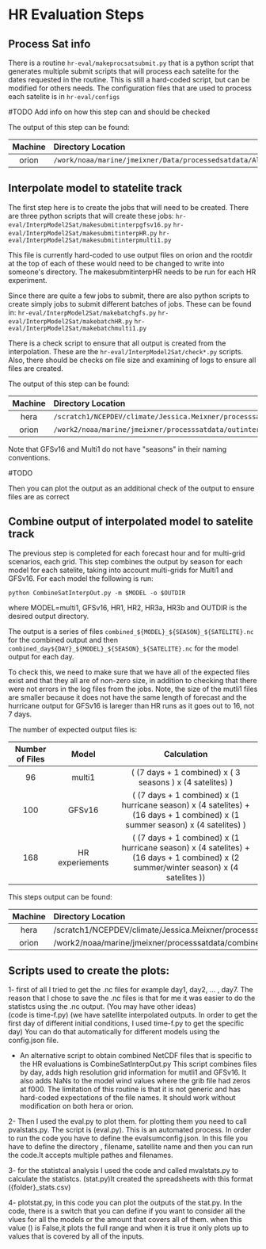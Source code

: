 # HR Evaluation Steps 

## Process Sat info 

There is a routine `hr-eval/makeprocsatsubmit.py` that is a python script that generates multiple submit scripts that will process each satelite for the dates requested in the routine. This is still a hard-coded script, but can be modified for others needs.   The configuration files that are used to process each satelite is in `hr-eval/configs`

#TODO
Add info on how this step can and should be checked

The output of this step can be found: 

| Machine | Directory Location |
|:------------------:|:-----------------|
| orion | `/work/noaa/marine/jmeixner/Data/processedsatdata/Altimeter_${SATELITE}_HR${SEASON}.nc` | 


## Interpolate model to statelite track 

The first step here is to create the jobs that will need to be created.  There are three python scripts that will create these jobs: 
`hr-eval/InterpModel2Sat/makesubmitinterpgfsv16.py` `hr-eval/InterpModel2Sat/makesubmitinterpHR.py` `hr-eval/InterpModel2Sat/makesubmitinterpmulti1.py`

This file is currently hard-coded to use output files on orion and the rootdir at the top of each of these would need to be changed to write into someone's directory.   The makesubmitinterpHR needs to be run for each HR experiment. 

Since there are quite a few jobs to submit, there are also python scripts to create simply jobs to submit different batches of jobs.  These can be found in: 
`hr-eval/InterpModel2Sat/makebatchgfs.py` `hr-eval/InterpModel2Sat/makebatchHR.py` `hr-eval/InterpModel2Sat/makebatchmulti1.py`

There is a check script to ensure that all output is created from the interpolation. These are the `hr-eval/InterpModel2Sat/check*.py` scripts.  Also, there should be checks on file size and examining of logs to ensure all files are created. 

The output of this step can be found: 

| Machine | Directory Location |
|:------------------:|:-----------------|
| hera | `/scratch1/NCEPDEV/climate/Jessica.Meixner/processsatdata/outinterp/${MODEL}/${MODEL}_${GRID}_${SEASON}_${ICDATE}_${SATELITE}.nc`|
| orion | `/work2/noaa/marine/jmeixner/processsatdata/outinterp/${MODEL}/${MODEL}_${GRID}_${SEASON}_${ICDATE}_${SATELITE}.nc`|

Note that GFSv16 and Multi1 do not have "seasons" in their naming conventions.   



#TODO 

Then you can plot the output as an additional check of the output to ensure files are as correct 

## Combine output of interpolated model to satelite track 

The previous step is completed for each forecast hour and for multi-grid scenarios, each grid.  This step combines the output 
by season for each model for each satelite, taking into account multi-grids for Multi1 and GFSv16.  For each model the following
is run: 

``` python CombineSatInterpOut.py -m $MODEL -o $OUTDIR ```

where MODEL=multi1, GFSv16, HR1, HR2, HR3a, HR3b and OUTDIR is the desired output directory. 

The output is a series of files 
`combined_${MODEL}_${SEASON}_${SATELITE}.nc`
for the combined output and then `combined_day${DAY}_${MODEL}_${SEASON}_${SATELITE}.nc` for the model output for each day. 

To check this, we need to make sure that we have all of the expected files exist and that they all are of non-zero size, 
in addition to checking that there were not errors in the log files from the jobs. 
Note, the size of the mutli1 files are smaller because it does not have the same length of forecast and the hurricane 
output for GFSv16 is lareger than HR runs as it goes out to 16, not 7 days. 

The number of expected output files is: 

| Number of Files | Model | Calculation | 
|:------------------:|:-----------------:|:----------------------:|
| 96 |  multi1  | ( (7 days + 1 combined) x ( 3 seasons ) x (4 satelites) ) | 
|  100 |  GFSv16  | ( (7 days + 1 combined) x (1 hurricane season) x (4 satelites) + (16 days + 1 combined) x (1 summer season) x (4 satelites) ) |
|  168 |  HR experiements |  ( (7 days + 1 combined) x (1 hurricane season) x (4 satelites) + (16 days + 1 combined) x (2 summer/winter season) x (4 satelites )) |

This steps output can be found: 

| Machine | Directory Location | 
|:------------------:|:-----------------|
| hera | /scratch1/NCEPDEV/climate/Jessica.Meixner/processsatdata/combineout|
| orion |  /work2/noaa/marine/jmeixner/processsatdata/combineout |


## Scripts used to create the plots: 

1- first of all I tried to get the .nc files for example day1, day2, ... , day7. The reason that I chose to save the 
.nc files is that for me it was easier to do the statistcs using the .nc output. (You may have other ideas)  
(code is time-f.py)
(we have satellite interpolated outputs. In order to get the first day of different initial conditions, I used time-f.py 
to get the specific day)
You can do that automatically for different models using the config.json file.

* An alternative script to obtain combined NetCDF files that is specific to the HR evaluations is CombineSatInterpOut.py 
This script combines files by day, adds high resolution grid information for mutli1 and GFSv16.  It also adds NaNs to the
model wind values where the grib file had zeros at f000.  The limitation of this routine is that it is not generic and 
has hard-coded expectations of the file names.  It should work without modification on both hera or orion.   

2- Then I used the eval.py to plot them. for plotting them you need to call pvalstats.py. The script is (eval.py). This is an automated process. In order to run the code you have to define the evalsumconfig.json. In this file you have to define the directory , filename, satellite name and then you can run the code.It accepts multiple pathes and filenames.

3- for the statistcal analysis I used the code and called mvalstats.py to calculate the statistcs. (stat.py)It created the spreadsheets with this format ({folder}_stats.csv)

4- plotstat.py, in this code you can plot the outputs of the stat.py. In the code, there is a switch that you can define if you want to consider all the vlues for all the models or the amount that covers all of them. when this value ()
is False,it plots the full range and when it is true it only plots up to values that is covered by all of the inputs. 

